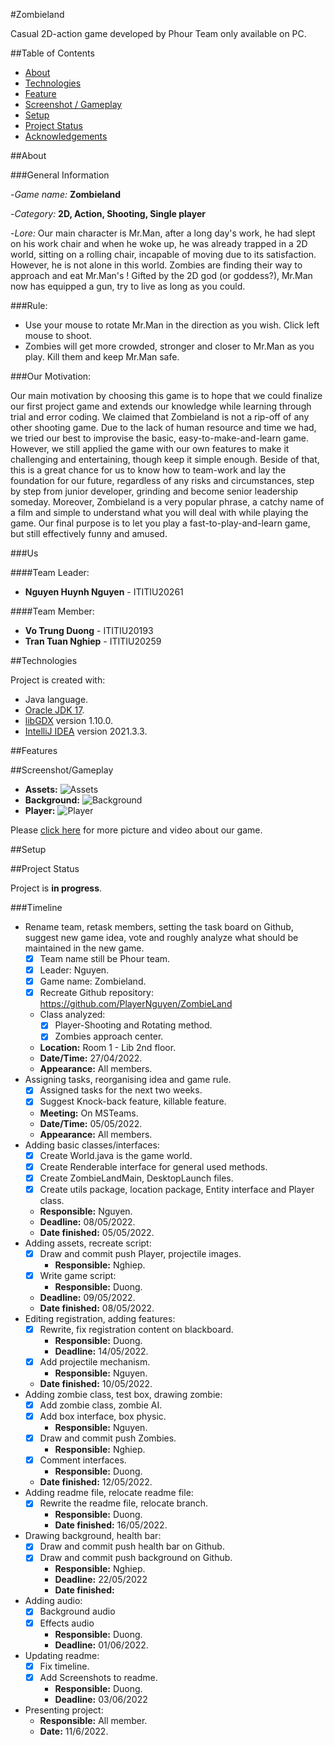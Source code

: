 #Zombieland

Casual 2D-action game developed by Phour Team only available on PC.

##Table of Contents
- [About](##About)
- [Technologies](##Technologies)
- [Feature](##Feature)
- [Screenshot / Gameplay](##Screenshot/Gameplay)
- [Setup](##Setup)
- [Project Status](##Project-status)
- [Acknowledgements](##Acknowledgements)


##About

###General Information

-_Game name:_ **Zombieland**

-_Category:_ **2D, Action, Shooting, Single player**

-_Lore:_ Our main character is Mr.Man, after a long day's work, he had slept on his work chair and when he woke up, he was already trapped in a 2D world, sitting on a rolling chair, incapable of moving due to its satisfaction. However, he is not alone in this world. Zombies are finding their way to approach and eat Mr.Man's ! Gifted by the 2D god (or goddess?), Mr.Man now has equipped a gun, try to live as long as you could.

###Rule:
- Use your mouse to rotate Mr.Man in the direction as you wish. Click left mouse to shoot.
- Zombies will get more crowded, stronger and closer to Mr.Man as you play. Kill them and keep Mr.Man safe.

###Our Motivation:

Our main motivation by choosing this game is to hope that we could finalize our first project game and extends our knowledge while learning through trial and error coding. We claimed that Zombieland is not a rip-off of any other shooting game. Due to the lack of human resource and time we had, we tried our best to improvise the basic, easy-to-make-and-learn game. However, we still applied the game with our own features to make it challenging and entertaining, though keep it simple enough. Beside of that, this is a great chance for us to know how to team-work and lay the foundation for our future, regardless of any risks and circumstances, step by step from junior developer, grinding and become senior leadership someday. Moreover, Zombieland is a very popular phrase, a catchy name of a film and simple to understand what you will deal with while playing the game. Our final purpose is to let you play a fast-to-play-and-learn game, but still effectively funny and amused.

###Us

####Team Leader:
- **Nguyen Huynh Nguyen** - ITITIU20261

####Team Member:
- **Vo Trung Duong** - ITITIU20193
- **Tran Tuan Nghiep** - ITITIU20259

##Technologies

Project is created with:
- Java language.
- [Oracle JDK 17](https://www.oracle.com/java/technologies/javase/jdk17-archive-downloads.html).
- [libGDX](https://libgdx.com/) version 1.10.0.
- [IntelliJ IDEA](https://www.jetbrains.com/idea/download/#section=windows) version 2021.3.3.

##Features

##Screenshot/Gameplay
- **Assets:**
  ![Assets]()
- __Background:__
  ![Background]()
- **Player:**
  ![Player]()

Please [click here](https://drive.google.com/drive/folders/1hQIyvF_TvZX1Ip45ahoCsF6WobBCb5ii) for more picture and video about our game.

##Setup

##Project Status

Project is **in progress**.

###Timeline
- Rename team, retask members, setting the task board on Github, suggest new game idea, vote and roughly analyze what should be maintained in the new game.
    - [x] Team name still be Phour team.
    - [x] Leader: Nguyen.
    - [x] Game name: Zombieland.
    - [x] Recreate Github repository: https://github.com/PlayerNguyen/ZombieLand
    - Class analyzed:
        - [x] Player-Shooting and Rotating method.
        - [x] Zombies approach center.
    - **Location:** Room 1 - Lib 2nd floor.
    - **Date/Time:** 27/04/2022.
    - **Appearance:** All members.
- Assigning tasks, reorganising idea and game rule.
    - [x] Assigned tasks for the next two weeks.
    - [x] Suggest Knock-back feature, killable feature.
    - **Meeting:** On MSTeams.
    - **Date/Time:** 05/05/2022.
    - **Appearance:** All members.
- Adding basic classes/interfaces:
    - [x] Create World.java is the game world.
    - [x] Create Renderable interface for general used methods.
    - [x] Create ZombieLandMain, DesktopLaunch files.
    - [x] Create utils package, location package, Entity interface and Player class.
    - **Responsible:** Nguyen.
    - **Deadline:** 08/05/2022.
    - **Date finished:** 05/05/2022.
- Adding assets, recreate script:
    - [x] Draw and commit push Player, projectile images.
      - **Responsible:** Nghiep.
    - [x] Write game script:
      - **Responsible:** Duong.
    - **Deadline:** 09/05/2022.
    - **Date finished:** 08/05/2022.
- Editing registration, adding features:
  - [x] Rewrite, fix registration content on blackboard.
    - **Responsible:** Duong.
    - **Deadline:** 14/05/2022.
  - [x] Add projectile mechanism.
    - **Responsible:** Nguyen.
  - **Date finished:** 10/05/2022.
- Adding zombie class, test box, drawing zombie:
  - [x] Add zombie class, zombie AI.
  - [x] Add box interface, box physic.
    - **Responsible:** Nguyen.
  - [x] Draw and commit push Zombies.
    - **Responsible:** Nghiep.
  - [x] Comment interfaces.
    - **Responsible:** Duong.
  - **Date finished:** 12/05/2022.
- Adding readme file, relocate readme file:
  - [x] Rewrite the readme file, relocate branch.
    - **Responsible:** Duong.
    - **Date finished:** 16/05/2022.
- Drawing background, health bar:
  - [x] Draw and commit push health bar on Github.
  - [x] Draw and commit push background on Github.
    - **Responsible:** Nghiep.
    - **Deadline:** 22/05/2022
    - **Date finished:**
- Adding audio:
  - [x] Background audio
  - [x] Effects audio
    - **Responsible:** Duong.
    - **Deadline:** 01/06/2022.
- Updating readme:
  - [x] Fix timeline.
  - [x] Add Screenshots to readme.
    - **Responsible:** Duong.
    - **Deadline:** 03/06/2022
- Presenting project:
  - **Responsible:** All member.
  - **Date:** 11/6/2022.
